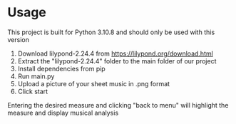 # Usage
This project is built for Python 3.10.8 and should only be used with this version

1. Download lilypond-2.24.4 from https://lilypond.org/download.html
2. Extract the "lilypond-2.24.4" folder to the main folder of our project
3. Install dependencies from pip
4. Run main.py
5. Upload a picture of your sheet music in .png format
6. Click start

Entering the desired measure and clicking "back to menu" will highlight the measure and display musical analysis
